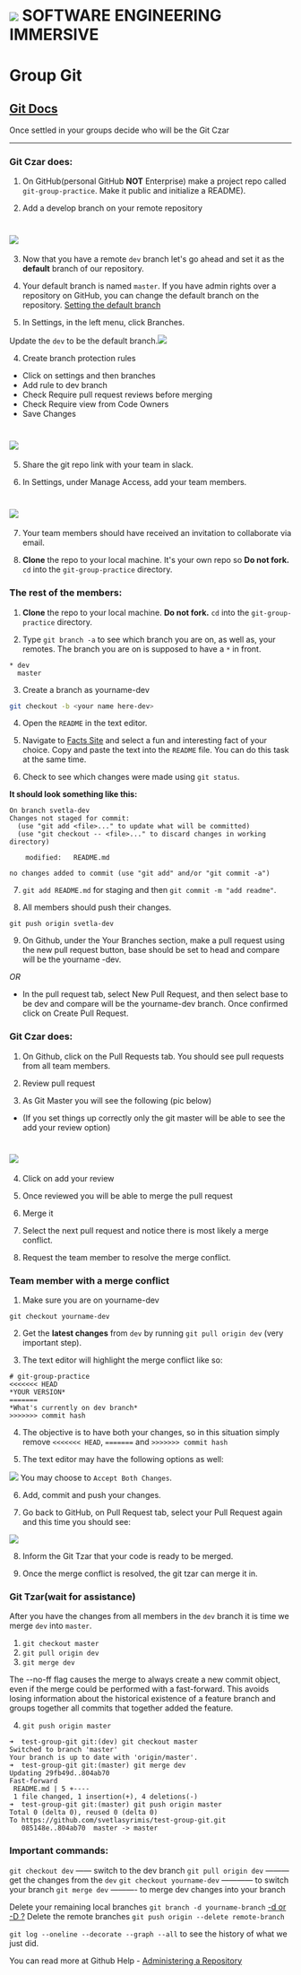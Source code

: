 # ![](https://ga-dash.s3.amazonaws.com/production/assets/logo-9f88ae6c9c3871690e33280fcf557f33.png)  SOFTWARE ENGINEERING IMMERSIVE



# Group Git

## [Git Docs](https://www.git-scm.com/docs)

Once settled in your groups decide who will be the Git Czar
*********
### Git Czar does:

1. On GitHub(personal GitHub **NOT** Enterprise) make a project repo called `git-group-practice`. Make it public and initialize a README).
     
2. Add a develop branch on your remote repository 
# ![](assets/add_branch.png)

3. Now that you have a remote `dev` branch let's go ahead and set it as the **default** branch of our repository. 

4. Your default branch is named `master`. If you have admin rights over a repository on GitHub, you can change the default branch on the repository. [Setting the default branch](https://help.github.com/en/github/administering-a-repository/setting-the-default-branch)

5. In Settings, in the left menu, click Branches.

Update the `dev` to be the default branch.![](assets/dev-default.png)

4. Create branch protection rules  
- Click on settings and then branches
- Add rule to dev branch    
- Check Require pull request reviews before merging
- Check Require view from Code Owners   
- Save Changes   

# ![](assets/add_rules.png)

5. Share the git repo link with your team in slack.

6. In Settings, under Manage Access, add your team members.

 # ![](assets/add_collaborator1.png)

7. Your team members should have received an invitation to collaborate via email.

7. **Clone** the repo to your local machine. It's your own repo so **Do not fork.** `cd` into the `git-group-practice` directory.
 
 

<!-- ![](screenshot-dev.png) -->

### The rest of the members:

1. **Clone** the repo to your local machine. **Do not fork.** `cd` into the `git-group-practice` directory.

2. Type `git branch -a` to see which branch you are on, as well as, your remotes. The branch you are on is supposed to have a `*` in front.

```
* dev
  master
```

3. Create a branch as yourname-dev 
```bash 
git checkout -b <your name here-dev>
``` 

4. Open the `README` in the text editor.

5. Navigate to [Facts Site](https://www.thefactsite.com/) and select a fun and interesting fact of your choice. Copy and paste the text into the `README` file. You can do this task at the same time.


6. Check to see which changes were made using `git status`. 


**It should look something like this:**

```
On branch svetla-dev
Changes not staged for commit:
  (use "git add <file>..." to update what will be committed)
  (use "git checkout -- <file>..." to discard changes in working directory)

	modified:   README.md

no changes added to commit (use "git add" and/or "git commit -a")
```

7. `git add README.md` for staging and then `git commit -m "add readme"`.

8. All members should push their changes.

  `git push origin svetla-dev`

9. On Github, under the Your Branches section, make a pull request using the new pull request button, base should be set to head and compare will be the yourname -dev. 

*OR*

- In the pull request tab, select New Pull Request, and then select base to be dev and compare will be the yourname-dev branch. Once confirmed click on Create Pull Request.


### Git Czar does:
1. On Github, click on the Pull Requests tab. You should see pull requests from all team members.

2. Review pull request
3. As Git Master you will see the following (pic below)
- (If you set things up correctly only the git master will be able to see the add your review option)

# ![](assets/review_merge3.png)
4. Click on add your review
5. Once reviewed you will be able to merge the pull request

6. Merge it 

7. Select the next pull request and notice there is most likely a merge conflict. 

8. Request the team member to resolve the merge conflict.


### Team member with a merge conflict

1. Make sure you are on yourname-dev

`git checkout yourname-dev`

2. Get the **latest changes** from `dev` by running `git pull origin dev` (very important step).

3. The text editor will highlight the merge conflict like so:

```
# git-group-practice
<<<<<<< HEAD
*YOUR VERSION*
=======
*What's currently on dev branch*
>>>>>>> commit hash
```

4. The objective is to have both your changes, so in this situation simply remove `<<<<<<< HEAD`, `=======` and `>>>>>>> commit hash`

5. The text editor may have the following options as well:

![](assets/vs-code.png)
   You may choose to `Accept Both Changes`.

6. Add, commit and push your changes. 

7. Go back to GitHub, on Pull Request tab, select your Pull Request again and this time you should see: 

![](assets/success.png)

8. Inform the Git Tzar that your code is ready to be merged.


9. Once the merge conflict is resolved, the git tzar can merge it in.


### Git Tzar(wait for assistance)

After you have the changes from all members in the `dev` branch it is time we merge `dev` into `master`. 


1. `git checkout master`
2. `git pull origin dev`
3. `git merge dev`

The --no-ff flag causes the merge to always create a new commit object, even if the merge could be performed with a fast-forward. This avoids losing information about the historical existence of a feature branch and groups together all commits that together added the feature.

[](https://nvie.com/posts/a-successful-git-branching-model/)

4. `git push origin master`

```
➜  test-group-git git:(dev) git checkout master
Switched to branch 'master'
Your branch is up to date with 'origin/master'.
➜  test-group-git git:(master) git merge dev
Updating 29fb49d..804ab70
Fast-forward
 README.md | 5 +----
 1 file changed, 1 insertion(+), 4 deletions(-)
➜  test-group-git git:(master) git push origin master
Total 0 (delta 0), reused 0 (delta 0)
To https://github.com/svetlasyrimis/test-group-git.git
   085148e..804ab70  master -> master
```


### Important commands:
 `git checkout dev` —— switch to the dev branch
 `git pull origin dev` ——— get the changes from the `dev` 
 `git checkout yourname-dev` ———— to switch your branch
 `git merge dev` ———- to merge dev changes into your branch 



 Delete your remaining local branches `git branch -d yourname-branch` [-d or -D ?](https://koukia.ca/delete-a-local-and-a-remote-git-branch-61df0b10d323)
 Delete the remote branches `git push origin --delete remote-branch`


`git log --oneline --decorate --graph --all` to see the history of what we just did. 



You can read more at Github Help - [Administering a Repository](https://help.github.com/en/github/administering-a-repository)


 

